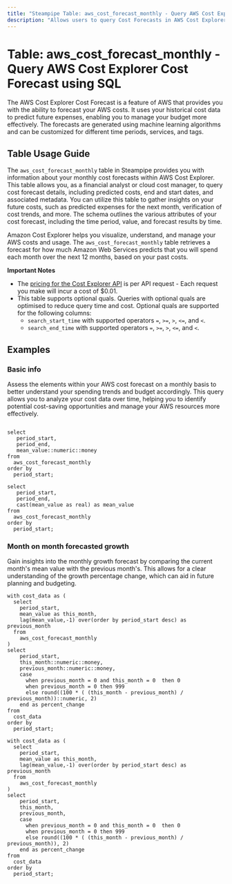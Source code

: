```yaml
---
title: "Steampipe Table: aws_cost_forecast_monthly - Query AWS Cost Explorer Cost Forecast using SQL"
description: "Allows users to query Cost Forecasts in AWS Cost Explorer for monthly cost predictions."
---
```


# Table: aws_cost_forecast_monthly - Query AWS Cost Explorer Cost Forecast using SQL

The AWS Cost Explorer Cost Forecast is a feature of AWS that provides you with the ability to forecast your AWS costs. It uses your historical cost data to predict future expenses, enabling you to manage your budget more effectively. The forecasts are generated using machine learning algorithms and can be customized for different time periods, services, and tags.

## Table Usage Guide

The `aws_cost_forecast_monthly` table in Steampipe provides you with information about your monthly cost forecasts within AWS Cost Explorer. This table allows you, as a financial analyst or cloud cost manager, to query cost forecast details, including predicted costs, end and start dates, and associated metadata. You can utilize this table to gather insights on your future costs, such as predicted expenses for the next month, verification of cost trends, and more. The schema outlines the various attributes of your cost forecast, including the time period, value, and forecast results by time.

Amazon Cost Explorer helps you visualize, understand, and manage your AWS costs and usage. The `aws_cost_forecast_monthly` table retrieves a forecast for how much Amazon Web Services predicts that you will spend each month over the next 12 months, based on your past costs.

**Important Notes**

- The [pricing for the Cost Explorer API](https://aws.amazon.com/aws-cost-management/pricing/) is per API request - Each request you make will incur a cost of $0.01.
- This table supports optional quals. Queries with optional quals are optimised to reduce query time and cost. Optional quals are supported for the following columns:
  - `search_start_time` with supported operators `=`, `>=`, `>`, `<=`, and `<`.
  - `search_end_time` with supported operators `=`, `>=`, `>`, `<=`, and `<`.

## Examples

### Basic info
Assess the elements within your AWS cost forecast on a monthly basis to better understand your spending trends and budget accordingly. This query allows you to analyze your cost data over time, helping you to identify potential cost-saving opportunities and manage your AWS resources more effectively.

```sql+postgres

select
   period_start,
   period_end,
   mean_value::numeric::money
from
  aws_cost_forecast_monthly
order by
  period_start;
```

```sql+sqlite
select
   period_start,
   period_end,
   cast(mean_value as real) as mean_value
from
  aws_cost_forecast_monthly
order by
  period_start;
```




###  Month on month forecasted growth
Gain insights into the monthly growth forecast by comparing the current month's mean value with the previous month's. This allows for a clear understanding of the growth percentage change, which can aid in future planning and budgeting.

```sql+postgres
with cost_data as (
  select
    period_start,
    mean_value as this_month,
    lag(mean_value,-1) over(order by period_start desc) as previous_month
  from
    aws_cost_forecast_monthly
)
select
    period_start,
    this_month::numeric::money,
    previous_month::numeric::money,
    case
      when previous_month = 0 and this_month = 0  then 0
      when previous_month = 0 then 999
      else round((100 * ( (this_month - previous_month) / previous_month))::numeric, 2)
    end as percent_change
from
  cost_data
order by
  period_start;
```

```sql+sqlite
with cost_data as (
  select
    period_start,
    mean_value as this_month,
    lag(mean_value,-1) over(order by period_start desc) as previous_month
  from
    aws_cost_forecast_monthly
)
select
    period_start,
    this_month,
    previous_month,
    case
      when previous_month = 0 and this_month = 0  then 0
      when previous_month = 0 then 999
      else round((100 * ( (this_month - previous_month) / previous_month)), 2)
    end as percent_change
from
  cost_data
order by
  period_start;
```
